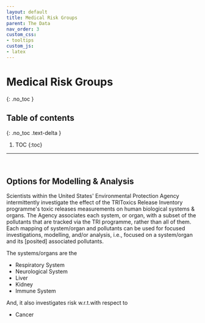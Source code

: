 ```yaml
---
layout: default
title: Medical Risk Groups
parent: The Data
nav_order: 3
custom_css:
- tooltips
custom_js:
- latex
---
```


# Medical Risk Groups
{: .no_toc }

## Table of contents
{: .no_toc .text-delta }

1. TOC
{:toc}

---

<br>

## Options for Modelling & Analysis

Scientists within the United States' Environmental Protection Agency intermittently investigate the effect of the <span class="tooltip">TRI<span class="tooltiptext">Toxics Release Inventory</span></span> programme's toxic releases measurements on human biological systems & organs. The Agency associates each system, or organ, with a subset of the pollutants that are tracked via the TRI programme, rather than all of them.  Each mapping of system/organ and pollutants can be used for focused investigations, modelling, and/or analysis, i.e., focused on a system/organ and its [posited] associated pollutants.

The systems/organs are the

* Respiratory System
* Neurological System
* Liver
* Kidney
* Immune System

And, it also investigates risk <span class="tooltip">w.r.t.<span class="tooltiptext">with respect to</span></span>

* Cancer

<br>
<br>

<br>
<br>

<br>
<br>

<br>
<br>


